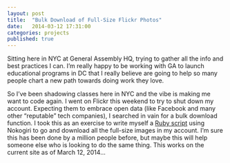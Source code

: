 ```yaml
---
layout: post
title:  "Bulk Download of Full-Size Flickr Photos"
date:   2014-03-12 17:31:00
categories: projects
published: true
---
```


Sitting here in NYC at General Assembly HQ, trying to gather all the info and best practices I can. I’m really happy to be working with GA to launch educational programs in DC that I really believe are going to help so many people chart a new path towards doing work they love.

So I’ve been shadowing classes here in NYC and the vibe is making me want to code again. I went on Flickr this weekend to try to shut down my account. Expecting them to embrace open data (like Facebook and many other “reputable” tech companies), I searched in vain for a bulk download function. I took this as an exercise to write myself a [Ruby script](https://github.com/jdmaresco/Flickrfull) using Nokogiri to go and download all the full-size images in my account. I’m sure this has been done by a million people before, but maybe this will help someone else who is looking to do the same thing. This works on the current site as of March 12, 2014…
